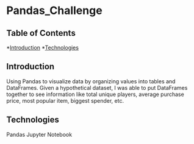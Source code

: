 # Pandas_Challenge

## Table of Contents
*[Introduction](#introduction)
*[Technologies](#technologies)

## Introduction
Using Pandas to visualize data by organizing values into tables and DataFrames. Given a hypothetical dataset, I was able to put DataFrames together to see information like total unique players, average purchase price, most popular item, biggest spender, etc. 

## Technologies 
Pandas
Jupyter Notebook